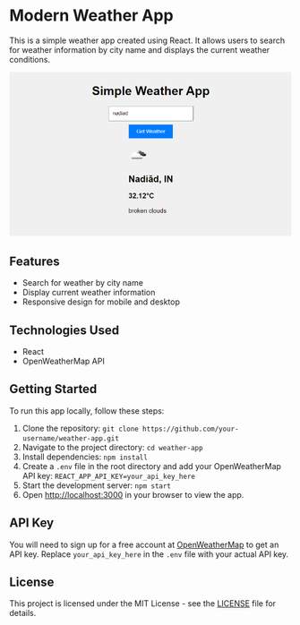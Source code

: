 # Modern Weather App

This is a simple weather app created using React. It allows users to search for weather information by city name and displays the current weather conditions.

![Weather App Screenshot](weather-app-screenshot.png)

## Features

- Search for weather by city name
- Display current weather information
- Responsive design for mobile and desktop

## Technologies Used

- React
- OpenWeatherMap API

## Getting Started

To run this app locally, follow these steps:

1. Clone the repository: `git clone https://github.com/your-username/weather-app.git`
2. Navigate to the project directory: `cd weather-app`
3. Install dependencies: `npm install`
4. Create a `.env` file in the root directory and add your OpenWeatherMap API key: `REACT_APP_API_KEY=your_api_key_here`
5. Start the development server: `npm start`
6. Open [http://localhost:3000](http://localhost:3000) in your browser to view the app.

## API Key

You will need to sign up for a free account at [OpenWeatherMap](https://home.openweathermap.org/users/sign_up) to get an API key. Replace `your_api_key_here` in the `.env` file with your actual API key.

## License

This project is licensed under the MIT License - see the [LICENSE](LICENSE) file for details.
